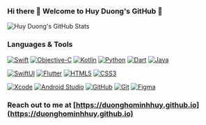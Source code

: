 ### Hi there 👋 Welcome to Huy Duong's GitHub 🥳

![Huy Duong's GitHub Stats](https://github-readme-stats.vercel.app/api?username=duonghominhhuy&show_icons=true&hide_border=true&theme=highcontrast)

### Languages & Tools

[![Swift](https://img.shields.io/badge/-Swift-181717?style=flat&logo=swift&&logoColor=orange)](https://swift.org)
[![Objective-C](https://img.shields.io/badge/-Objective--C-gray?style=flat)](https://developer.apple.com/library/archive/documentation/Cocoa/Conceptual/ProgrammingWithObjectiveC/Introduction/Introduction.html)
[![Kotlin](https://img.shields.io/badge/-Kotlin-7675DF?style=flat&logo=kotlin&&logoColor=white)](https://kotlinlang.org)
[![Python](https://img.shields.io/badge/Python-FFA500?style=flat&logo=python&logoColor=white)](https://www.python.org) 
[![Dart](https://img.shields.io/badge/Dart-0175C2?style=flat&logo=dart&logoColor=white)](https://www.python.org) 
[![Java](https://img.shields.io/badge/Java-red?style=flat&logo=java&logoColor=white)](https://www.java.com/en/)
 
[![SwiftUI](https://img.shields.io/badge/SwiftUI-04228C?style=flat&logo=swift&logoColor=white)](https://developer.apple.com/xcode/swiftui/) 
[![Flutter](https://img.shields.io/badge/Flutter-238DF9?style=flat&logo=flutter&logoColor=white)](https://flutter.dev)
[![HTML5](https://img.shields.io/badge/HTML5-red?style=flat&logo=html5&logoColor=white)](https://www.w3schools.com/html/)
[![CSS3](https://img.shields.io/badge/CSS3-blue?style=flat&logo=css3&logoColor=white)](https://www.w3schools.com/css/) 

[![Xcode](https://img.shields.io/badge/Xcode-181717?style=flat&logo=xcode&logoColor=4FBAF8)](https://developer.apple.com/xcode/)
[![Android Studio](https://img.shields.io/badge/Android_Studio-4D7C34?style=flat&logo=android-studio&logoColor=white)](https://developer.android.com/studio) 
[![GitHub](https://img.shields.io/badge/GitHub-181717?style=flat&logo=github&logoColor=white)](https://github.com/duonghominhhuy) 
[![Git](https://img.shields.io/badge/Git-F05032?style=flat&logo=git&logoColor=white)](https://git-scm.com) 
[![Figma](https://img.shields.io/badge/figma-5658FB?style=flat&logo=figma&logoColor=white)](https://www.figma.com) 

### Reach out to me at [https://duonghominhhuy.github.io](https://duonghominhhuy.github.io)

<!--
**duonghominhhuy/duonghominhhuy** is a ✨ _special_ ✨ repository because its `README.md` (this file) appears on your GitHub profile.

Here are some ideas to get you started:

- 🔭 I’m currently working on ...
- 🌱 I’m currently learning ...
- 👯 I’m looking to collaborate on ...
- 🤔 I’m looking for help with ...
- 💬 Ask me about ...
- 📫 How to reach me: ...
- 😄 Pronouns: ...
- ⚡ Fun fact: ...
-->
